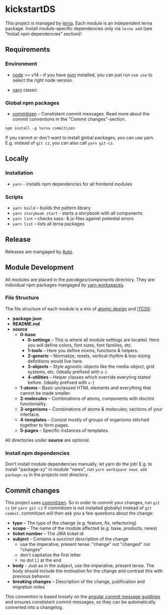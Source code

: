 # kickstartDS

This project is managed by [lerna](https://lernajs.io/). Each module is an independent lerna package. Install module-specific dependencies only via `lerna add` (see "Install npm dependencies" section)!

## Requirements

### Environment

- [node](https://nodejs.org/en/) >= v14 – if you have [nvm](https://github.com/creationix/nvm#node-version-manager---) installed, you can just run `nvm use` to select the right node version.

- [yarn](https://classic.yarnpkg.com/lang/en/) classic

### Global npm packages

- [commitizen](http://commitizen.github.io/cz-cli/) – Constistent commit messages. Read more about the commit conventions in the "Commit changes"-section.

`npm install -g lerna commitizen`

If you cannot or don't want to install global packages, you can use yarn. E.g. instead of `git cz`, you can also call `yarn git-cz`.

## Locally

### Installation

- `yarn` - installs npm dependencies for all frontend modules

### Scripts

- `yarn build` – builds the pattern library
- `yarn storybook start` - starts a storybook with all components
- `yarn lint` – checks sass- & js-files against potential errors
- `yarn list` – lists all lerna packages

## Release

Releases are mangaged by [Auto](https://intuit.github.io/auto/index).

## Module Development

All modules are placed in the _pacakges/components_ directory. They are individual npm packages mangaged by [yarn workspaces](https://classic.yarnpkg.com/en/docs/workspaces).

### File Structure

The file structure of each module is a mix of [atomic design](http://bradfrost.com/blog/post/atomic-web-design/) and [ITCSS](https://www.xfive.co/blog/itcss-scalable-maintainable-css-architecture/):

- **package.json**
- **README.md**
- **source**
  - **0-base**
    - **0-settings** – This is where all module settings are located. Here you will define colors, font sizes, font families, etc.
    - **1-tools** – Here you define mixins, functions & helpers.
    - **2-generic** – Normalize, resets, vertical rhythm & box-sizing definitions would live here.
    - **3-objects** – Style agnostic objects like the media-object, grid systems, etc. (ideally prefixed with `o-`)
    - **4-utilities** – Helper classes which override everyting stated before. (ideally prefixed with `u-`)
  - **1-atoms** – Basic unclassed HTML elements and everything that cannot be made smaller.
  - **2-molecules** – Combinations of atoms, components with disctint functionality.
  - **3-organisms** – Combinations of atoms & molecules; sections of your interface.
  - **4-templates** – Consist mostly of groups of organisms stitched together to form pages.
  - **5-pages** – Specific instances of templates.

All directories under **source** are optional.

### Install npm dependencies

Don't install module dependencies manually, let yarn do the job!
E.g. to install "package-xy" in module "news", run `yarn workspace news add package-xy` in the projects root directory.

## Commit changes

This project uses [commitizen](http://commitizen.github.io/cz-cli/). So in order to commit your changes, run `git cz` (or `yarn git-cz` if commitizen is not installed globally) instead of `git commit`. commitizen will then ask you a few questions about the change:

- **type** – The type of the change (e.g. feature, fix, refactoring)
- **scope** - The name of the module affected (e.g. base, products, news)
- **ticket number** – The JIRA ticket id
- **subject** - Contains a succinct description of the change
  - use the imperative, present tense: "change" not "changed" nor "changes"
  - don't capitalize the first letter
  - no dot (.) at the end
- **body** - Just as in the subject, use the imperative, present tense. The body should include the motivation for the change and contrast this with previous behavior
- **breaking changes** – Description of the change, justification and migration notes

This convention is based loosely on the [angular commit message guidlines](https://github.com/angular/angular/blob/master/CONTRIBUTING.md#-commit-message-guidelines) and ensures constistent commit messages, so they can be automatically converted into a changelog.

